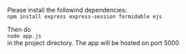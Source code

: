Please install the followind dependencies:\
```npm install express express-session formidable ejs```

Then do\
```node app.js```\
in the project directory. The app will be hosted on port 5000
